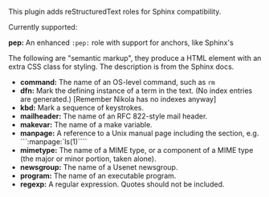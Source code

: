 This plugin adds reStructuredText roles for Sphinx compatibility.

Currently supported:

**pep:** An enhanced `:pep:` role with support for anchors, like Sphinx's

The following are "semantic markup", they produce a HTML element with an extra
CSS class for styling. The description is from the Sphinx docs.

* **command:** The name of an OS-level command, such as ``rm``
* **dfn:** Mark the defining instance of a term in the text. (No index entries are generated.) [Remember Nikola has no indexes anyway]
* **kbd:** Mark a sequence of keystrokes.
* **mailheader:** The name of an RFC 822-style mail header.
* **makevar:** The name of a make variable.
* **manpage:** A reference to a Unix manual page including the section, e.g. ```:manpage:`ls(1)````
* **mimetype:** The name of a MIME type, or a component of a MIME type (the major or minor portion, taken alone).
* **newsgroup:** The name of a Usenet newsgroup.
* **program:** The name of an executable program.
* **regexp:** A regular expression. Quotes should not be included.
